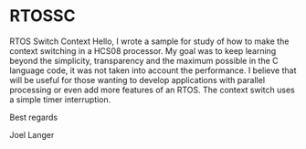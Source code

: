 # RTOSSC
RTOS Switch Context
Hello, I wrote a sample for study of how to make the context switching in a HCS08 processor. My goal was to keep learning beyond the simplicity, transparency and the maximum possible in the C language code, it was not taken into account the performance. I believe that will be useful for those wanting to develop applications with parallel processing or even add more features of an RTOS. The context switch uses a simple timer interruption.

Best regards

Joel Langer
